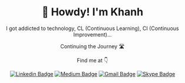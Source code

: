 <h1 align="center"> 👋 Howdy! I'm Khanh  </h1>

<p align="center">
I got addicted to technology, CL (Continuous Learning), CI (Continuous Improvement)...
</p>
<p align="center"> 
Continuing the Journey 🛣
</p>
<p align="center"> 
Find me at 👇
</p>

<div align="center">

  [![Linkedin Badge](https://img.shields.io/badge/-KhanhPND-blue?style=flat-square&logo=Linkedin&logoColor=white&link=https://www.linkedin.com/in/khanhpnd/)](https://www.linkedin.com/in/khanhpnd/)
  [![Medium Badge](https://img.shields.io/badge/-@KhanhPND-1b1b1c?style=flat-square&label&logo=Medium&link=https://medium.com/@khanhpnd)](https://medium.com/@khanhpnd)
  [![Gmail Badge](https://img.shields.io/badge/-pndkhanh.hr@gmail.com-c14438?style=flat-square&logo=Gmail&logoColor=white&link=mailto:pndkhanh.hr@gmail.com)](mailto:pndkhanh.hr@gmail.com)
  [![Skype Badge](https://img.shields.io/badge/-phamngocduykhanh-00aff0?style=flat-square&logo=Skype&logoColor=white&link=https://join.skype.com/invite/iM2bQCkTJ3N8)](https://join.skype.com/invite/iM2bQCkTJ3N8)
</div>
